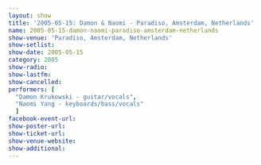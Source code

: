 ```yaml
---
layout: show
title: '2005-05-15: Damon & Naomi - Paradiso, Amsterdam, Netherlands'
name: 2005-05-15-damon-naomi-paradiso-amsterdam-netherlands
show-venue: 'Paradiso, Amsterdam, Netherlands'
show-setlist: 
show-date: 2005-05-15
category: 2005
show-radio: 
show-lastfm: 
show-cancelled: 
performers: [
  "Damon Krukowski - guitar/vocals",
  "Naomi Yang - keyboards/bass/vocals"
  ]
facebook-event-url: 
show-poster-url: 
show-ticket-url: 
show-venue-website: 
show-additional: 
---
```


